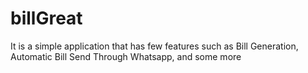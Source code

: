 # billGreat
It is a simple application that has few features such as Bill Generation, Automatic Bill Send Through Whatsapp, and some more
